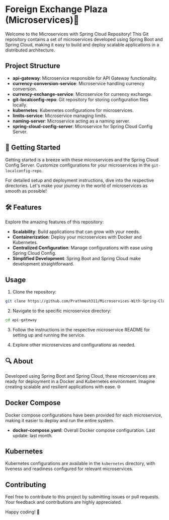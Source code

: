 # Foreign Exchange Plaza (Microservices)🚀

Welcome to the Microservices with Spring Cloud Repository! This Git repository contains a set of microservices developed using Spring Boot and Spring Cloud, making it easy to build and deploy scalable applications in a distributed architecture.

## Project Structure

- **api-gateway**: Microservice responsible for API Gateway functionality.
- **currency-conversion-service**: Microservice handling currency conversion. 
- **currency-exchange-service**: Microservice for currency exchange. 
- **git-localconfig-repo**: Git repository for storing configuration files locally. 
- **kubernetes**: Kubernetes configurations for microservices. 
- **limits-service**: Microservice managing limits. 
- **naming-server**: Microservice acting as a naming server. 
- **spring-cloud-config-server**: Microservice for Spring Cloud Config Server. 


## 🚀 Getting Started

Getting started is a breeze with these microservices and the Spring Cloud Config Server. Customize configurations for your microservices in the `git-localconfig-repo`.

For detailed setup and deployment instructions, dive into the respective directories. Let's make your journey in the world of microservices as smooth as possible!

## 🛠️ Features

Explore the amazing features of this repository:

- **Scalability**: Build applications that can grow with your needs.
- **Containerization**: Deploy your microservices with Docker and Kubernetes.
- **Centralized Configuration**: Manage configurations with ease using Spring Cloud Config.
- **Simplified Development**: Spring Boot and Spring Cloud make development straightforward.

## Usage

1. Clone the repository:

```bash
git clone https://github.com/Prathmesh311/Microservices-With-Spring-Cloud.git
```

2. Navigate to the specific microservice directory:

```bash
cd api-gateway
```

3. Follow the instructions in the respective microservice README for setting up and running the service.

4. Explore other microservices and configurations as needed.


## 🔍 About

Developed using Spring Boot and Spring Cloud, these microservices are ready for deployment in a Docker and Kubernetes environment. Imagine creating scalable and resilient applications with ease. 🌐

## Docker Compose

Docker compose configurations have been provided for each microservice, making it easier to deploy and run the entire system.

- **docker-compose.yaml**: Overall Docker compose configuration. Last update: last month.

## Kubernetes

Kubernetes configurations are available in the `kubernetes` directory, with liveness and readiness configured for relevant microservices.

## Contributing

Feel free to contribute to this project by submitting issues or pull requests. Your feedback and contributions are highly appreciated.



Happy coding! 🚀
